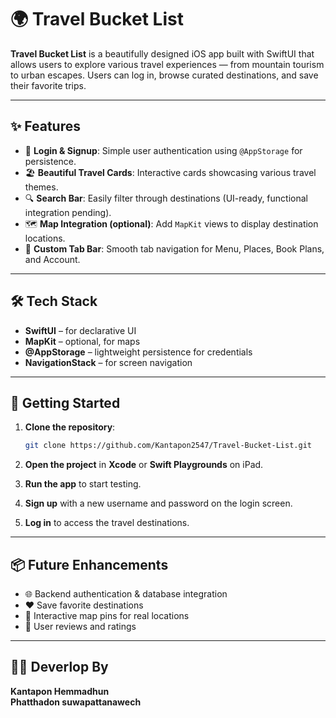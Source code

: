 # 🌍 Travel Bucket List

**Travel Bucket List** is a beautifully designed iOS app built with SwiftUI that allows users to explore various travel experiences — from mountain tourism to urban escapes. Users can log in, browse curated destinations, and save their favorite trips.

---

## ✨ Features

- 🔐 **Login & Signup**: Simple user authentication using `@AppStorage` for persistence.
- 🏖️ **Beautiful Travel Cards**: Interactive cards showcasing various travel themes.
- 🔍 **Search Bar**: Easily filter through destinations (UI-ready, functional integration pending).
- 🗺️ **Map Integration (optional)**: Add `MapKit` views to display destination locations.
- 📱 **Custom Tab Bar**: Smooth tab navigation for Menu, Places, Book Plans, and Account.

---

## 🛠 Tech Stack

- **SwiftUI** – for declarative UI
- **MapKit** – optional, for maps
- **@AppStorage** – lightweight persistence for credentials
- **NavigationStack** – for screen navigation

---

## 🚀 Getting Started

1. **Clone the repository**:
    ```bash
    git clone https://github.com/Kantapon2547/Travel-Bucket-List.git
    ```

2. **Open the project** in **Xcode** or **Swift Playgrounds** on iPad.

3. **Run the app** to start testing.

4. **Sign up** with a new username and password on the login screen.

5. **Log in** to access the travel destinations.

---

## 📦 Future Enhancements

- 🌐 Backend authentication & database integration
- ❤️ Save favorite destinations
- 📍 Interactive map pins for real locations
- 💬 User reviews and ratings

---

## 🧑‍💻 Deverlop By

**Kantapon Hemmadhun**  
**Phatthadon suwapattanawech**  

